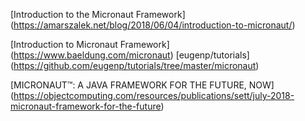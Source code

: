 [Introduction to the Micronaut Framework] (https://amarszalek.net/blog/2018/06/04/introduction-to-micronaut/)

[Introduction to Micronaut Framework] (https://www.baeldung.com/micronaut)
[eugenp/tutorials] (https://github.com/eugenp/tutorials/tree/master/micronaut)



[MICRONAUT™: A JAVA FRAMEWORK FOR THE FUTURE, NOW] (https://objectcomputing.com/resources/publications/sett/july-2018-micronaut-framework-for-the-future)






